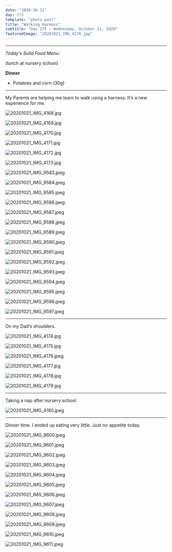 ```yaml
---
date: "2020-10-21"
day: 275
template: "photo-post"
title: "Walking Harness"
subtitle: "Day 275 – Wednesday, October 21, 2020"
featuredImage: "20201021_IMG_4170.jpg"
---
```


<hr />

_Today’s Solid Food Menu:_

(lunch at nursery school)

**Dinner**

- Potatoes and corn (30g)

<hr />

My Parents are helping me learn to walk using a harness. It’s a new experience for me.

![20201021_IMG_4168.jpg](20201021_IMG_4168.jpg)

![20201021_IMG_4169.jpg](20201021_IMG_4169.jpg)

![20201021_IMG_4170.jpg](20201021_IMG_4170.jpg)

![20201021_IMG_4171.jpg](20201021_IMG_4171.jpg)

![20201021_IMG_4172.jpg](20201021_IMG_4172.jpg)

![20201021_IMG_4173.jpg](20201021_IMG_4173.jpg)

![20201021_IMG_9583.jpeg](20201021_IMG_9583.jpeg)

![20201021_IMG_9584.jpeg](20201021_IMG_9584.jpeg)

![20201021_IMG_9585.jpeg](20201021_IMG_9585.jpeg)

![20201021_IMG_9586.jpeg](20201021_IMG_9586.jpeg)

![20201021_IMG_9587.jpeg](20201021_IMG_9587.jpeg)

![20201021_IMG_9588.jpeg](20201021_IMG_9588.jpeg)

![20201021_IMG_9589.jpeg](20201021_IMG_9589.jpeg)

![20201021_IMG_9590.jpeg](20201021_IMG_9590.jpeg)

![20201021_IMG_9591.jpeg](20201021_IMG_9591.jpeg)

![20201021_IMG_9592.jpeg](20201021_IMG_9592.jpeg)

![20201021_IMG_9593.jpeg](20201021_IMG_9593.jpeg)

![20201021_IMG_9594.jpeg](20201021_IMG_9594.jpeg)

![20201021_IMG_9595.jpeg](20201021_IMG_9595.jpeg)

![20201021_IMG_9596.jpeg](20201021_IMG_9596.jpeg)

![20201021_IMG_9597.jpeg](20201021_IMG_9597.jpeg)

<hr />

On my Dad’s shoulders.

![20201021_IMG_4174.jpg](20201021_IMG_4174.jpg)

![20201021_IMG_4175.jpg](20201021_IMG_4175.jpg)

![20201021_IMG_4176.jpeg](20201021_IMG_4176.jpeg)

![20201021_IMG_4177.jpg](20201021_IMG_4177.jpg)

![20201021_IMG_4178.jpg](20201021_IMG_4178.jpg)

![20201021_IMG_4179.jpg](20201021_IMG_4179.jpg)

<hr />

Taking a nap after nursery school.

![20201021_IMG_4180.jpeg](20201021_IMG_4180.jpeg)

<hr />

Dinner time. I ended up eating very little. Just no appetite today.

![20201021_IMG_9600.jpeg](20201021_IMG_9600.jpeg)

![20201021_IMG_9601.jpeg](20201021_IMG_9601.jpeg)

![20201021_IMG_9602.jpeg](20201021_IMG_9602.jpeg)

![20201021_IMG_9603.jpeg](20201021_IMG_9603.jpeg)

![20201021_IMG_9604.jpeg](20201021_IMG_9604.jpeg)

![20201021_IMG_9605.jpeg](20201021_IMG_9605.jpeg)

![20201021_IMG_9606.jpeg](20201021_IMG_9606.jpeg)

![20201021_IMG_9607.jpeg](20201021_IMG_9607.jpeg)

![20201021_IMG_9608.jpeg](20201021_IMG_9608.jpeg)

![20201021_IMG_9609.jpeg](20201021_IMG_9609.jpeg)

![20201021_IMG_9610.jpeg](20201021_IMG_9610.jpeg)

![20201021_IMG_9611.jpeg](20201021_IMG_9611.jpeg)
